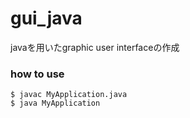 # gui_java
javaを用いたgraphic user interfaceの作成

### how to use
```
$ javac MyApplication.java
$ java MyApplication
```